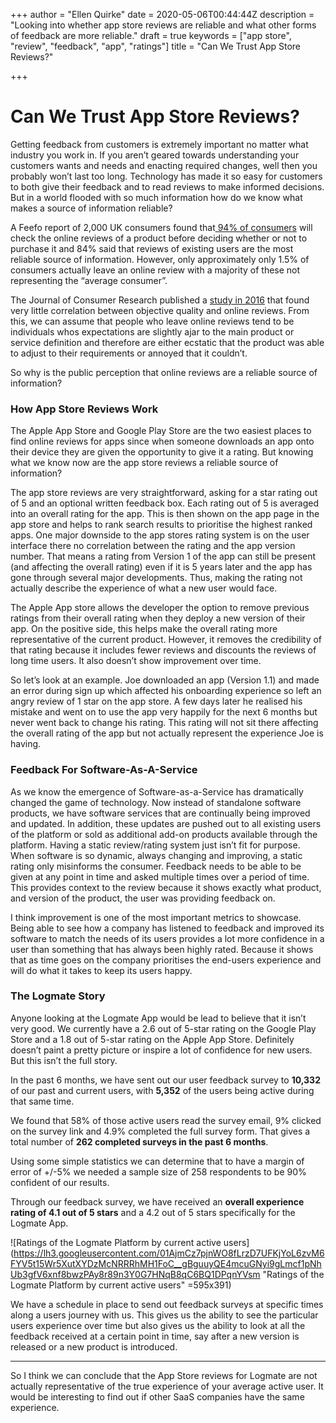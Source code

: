 +++
author = "Ellen Quirke"
date = 2020-05-06T00:44:44Z
description = "Looking into whether app store reviews are reliable and what other forms of feedback are more reliable."
draft = true
keywords = ["app store", "review", "feedback", "app", "ratings"]
title = "Can We Trust App Store Reviews?"

+++

# Can We Trust App Store Reviews?

Getting feedback from customers is extremely important no matter what industry you work in. If you aren’t geared towards understanding your customers wants and needs and enacting required changes, well then you probably won’t last too long. Technology has made it so easy for customers to both give their feedback and to read reviews to make informed decisions. But in a world flooded with so much information how do we know what makes a source of information reliable?

A Feefo report of 2,000 UK consumers found that[ 94% of consumers](https://www.retailtimes.co.uk/94-of-consumers-check-online-reviews-before-they-buy-anything-feefo-research-finds/) will check the online reviews of a product before deciding whether or not to purchase it and 84% said that reviews of existing users are the most reliable source of information. However, only approximately only 1.5% of consumers actually leave an online review with a majority of these not representing the “average consumer”.

The Journal of Consumer Research published a [study in 2016](https://academic.oup.com/jcr/article-abstract/42/6/846/2357889) that found very little correlation between objective quality and online reviews. From this, we can assume that people who leave online reviews tend to be individuals whos expectations are slightly ajar to the main product or service definition and therefore are either ecstatic that the product was able to adjust to their requirements or annoyed that it couldn’t.

So why is the public perception that online reviews are a reliable source of information?

### How App Store Reviews Work

The Apple App Store and Google Play Store are the two easiest places to find online reviews for apps since when someone downloads an app onto their device they are given the opportunity to give it a rating. But knowing what we know now are the app store reviews a reliable source of information?

The app store reviews are very straightforward, asking for a star rating out of 5 and an optional written feedback box. Each rating out of 5 is averaged into an overall rating for the app. This is then shown on the app page in the app store and helps to rank search results to prioritise the highest ranked apps. One major downside to the app stores rating system is on the user interface there no correlation between the rating and the app version number. That means a rating from Version 1 of the app can still be present (and affecting the overall rating) even if it is 5 years later and the app has gone through several major developments. Thus, making the rating not actually describe the experience of what a new user would face.

The Apple App store allows the developer the option to remove previous ratings from their overall rating when they deploy a new version of their app. On the positive side, this helps make the overall rating more representative of the current product. However, it removes the credibility of that rating because it includes fewer reviews and discounts the reviews of long time users. It also doesn’t show improvement over time.

So let’s look at an example. Joe downloaded an app (Version 1.1) and made an error during sign up which affected his onboarding experience so left an angry review of 1 star on the app store. A few days later he realised his mistake and went on to use the app very happily for the next 6 months but never went back to change his rating. This rating will not sit there affecting the overall rating of the app but not actually represent the experience Joe is having.

### Feedback For Software-As-A-Service

As we know the emergence of Software-as-a-Service has dramatically changed the game of technology. Now instead of standalone software products, we have software services that are continually being improved and updated. In addition, these updates are pushed out to all existing users of the platform or sold as additional add-on products available through the platform. Having a static review/rating system just isn’t fit for purpose. When software is so dynamic, always changing and improving, a static rating only misinforms the consumer. Feedback needs to be able to be given at any point in time and asked multiple times over a period of time. This provides context to the review because it shows exactly what product, and version of the product, the user was providing feedback on.

I think improvement is one of the most important metrics to showcase. Being able to see how a company has listened to feedback and improved its software to match the needs of its users provides a lot more confidence in a user than something that has always been highly rated. Because it shows that as time goes on the company prioritises the end-users experience and will do what it takes to keep its users happy.

### The Logmate Story

Anyone looking at the Logmate App would be lead to believe that it isn’t very good. We currently have a 2.6 out of 5-star rating on the Google Play Store and a 1.8 out of 5-star rating on the Apple App Store. Definitely doesn’t paint a pretty picture or inspire a lot of confidence for new users. But this isn’t the full story.

In the past 6 months, we have sent out our user feedback survey to **10,332** of our past and current users, with **5,352** of the users being active during that same time.

We found that 58% of those active users read the survey email, 9% clicked on the survey link and 4.9% completed the full survey form. That gives a total number of **262 completed surveys in the past 6 months**.

Using some simple statistics we can determine that to have a margin of error of +/-5% we needed a sample size of 258 respondents to be 90% confident of our results.

Through our feedback survey, we have received an **overall experience rating of 4.1 out of 5 stars** and a 4.2 out of 5 stars specifically for the Logmate App.

![Ratings of the Logmate Platform by current active users](https://lh3.googleusercontent.com/01AjmCz7pjnWO8fLrzD7UFKjYoL6zvM6FYV5t15Wr5XutXYDzMcNRRRhMH1FoC__gBguuyQE4mcuGNyi9gLmcf1pNhUb3gfV6xnf8bwzPAy8r89n3Y0G7HNqB8qC6BQ1DPqnYVsm "Ratings of the Logmate Platform by current active users" =595x391)

We have a schedule in place to send out feedback surveys at specific times along a users journey with us. This gives us the ability to see the particular users experience over time but also gives us the ability to look at all the feedback received at a certain point in time, say after a new version is released or a new product is introduced.

***

So I think we can conclude that the App Store reviews for Logmate are not actually representative of the true experience of your average active user. It would be interesting to find out if other SaaS companies have the same experience.